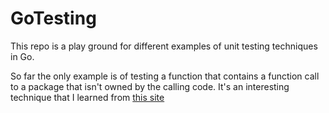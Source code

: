 # GoTesting

This repo is a play ground for different examples of unit testing techniques in Go.

So far the only example is of testing a function that contains a function call to a package that isn't owned by the calling code. It's an interesting technique that I learned from [this site](https://husobee.github.io/golang/testing/unit-test/2015/06/08/golang-unit-testing.html) 